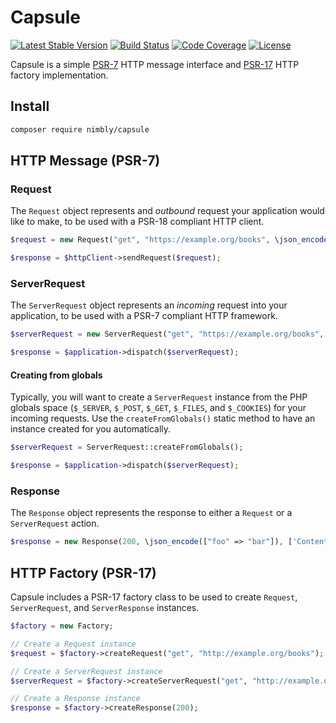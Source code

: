 # Capsule

[![Latest Stable Version](https://img.shields.io/packagist/v/nimbly/capsule.svg?style=flat-square)](https://packagist.org/packages/nimbly/capsule)
[![Build Status](https://img.shields.io/travis/nimbly/capsule.svg?style=flat-square)](https://travis-ci.org/nimbly/capsule)
[![Code Coverage](https://img.shields.io/coveralls/github/nimbly/Capsule.svg?style=flat-square)](https://coveralls.io/github/nimbly/Capsule)
[![License](https://img.shields.io/github/license/nimbly/capsule.svg?style=flat-square)](https://packagist.org/packages/nimbly/capsule)

Capsule is a simple [PSR-7](https://www.php-fig.org/psr/psr-7/) HTTP message interface and [PSR-17](https://www.php-fig.org/psr/psr-17) HTTP factory implementation.

## Install
```bash
composer require nimbly/capsule
```

## HTTP Message (PSR-7)

### Request

The ```Request``` object represents and *outbound* request your application would like to make, to be used with a PSR-18 compliant HTTP client.

```php
$request = new Request("get", "https://example.org/books", \json_encode(["foo" => "bar"]), ["Content-Type" => "application/json"]);

$response = $httpClient->sendRequest($request);
```

### ServerRequest

The ```ServerRequest``` object represents an *incoming* request into your application, to be used with a PSR-7 compliant HTTP framework.

```php
$serverRequest = new ServerRequest("get", "https://example.org/books", '{"foo": "bar"}', ["p" => 1], ["Content-Type" => "application/json"]);

$response = $application->dispatch($serverRequest);
```

#### Creating from globals

Typically, you will want to create a `ServerRequest` instance from the PHP globals space (`$_SERVER`, `$_POST`, `$_GET`, `$_FILES`, and `$_COOKIES`) for your incoming requests. Use the `createFromGlobals()` static method to have an instance created for you automatically.

```php
$serverRequest = ServerRequest::createFromGlobals();

$response = $application->dispatch($serverRequest);
```

### Response

The ```Response``` object represents the response to either a ```Request``` or a ```ServerRequest``` action.

```php
$response = new Response(200, \json_encode(["foo" => "bar"]), ['Content-Type' => 'application/json']);
```

## HTTP Factory (PSR-17)

Capsule includes a PSR-17 factory class to be used to create ```Request```, ```ServerRequest```, and ```ServerResponse``` instances.

```php
$factory = new Factory;

// Create a Request instance
$request = $factory->createRequest("get", "http://example.org/books");

// Create a ServerRequest instance
$serverRequest = $factory->createServerRequest("get", "http://example.org/books", \array_merge($_SERVER, ['CustomParam1' => 'Custom Value']));

// Create a Response instance
$response = $factory->createResponse(200);
```